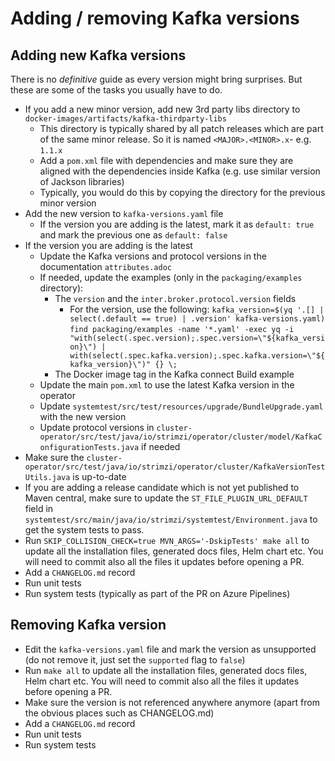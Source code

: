 # Adding / removing Kafka versions

## Adding new Kafka versions

There is no _definitive_ guide as every version might bring surprises.
But these are some of the tasks you usually have to do.

* If you add a new minor version, add new 3rd party libs directory to `docker-images/artifacts/kafka-thirdparty-libs`
  * This directory is typically shared by all patch releases which are part of the same minor release. So it is named `<MAJOR>.<MINOR>.x`- e.g. `1.1.x`
  * Add a `pom.xml` file with dependencies and make sure they are aligned with the dependencies inside Kafka (e.g. use similar version of Jackson libraries)
  * Typically, you would do this by copying the directory for the previous minor version
* Add the new version to `kafka-versions.yaml` file
  * If the version you are adding is the latest, mark it as `default: true` and mark the previous one as `default: false`
* If the version you are adding is the latest
  * Update the Kafka versions and protocol versions in the documentation `attributes.adoc`
  * If needed, update the examples (only in the `packaging/examples` directory):
    * The `version` and the `inter.broker.protocol.version` fields
      * For the version, use the following:
        `kafka_version=$(yq '.[] | select(.default == true) | .version' kafka-versions.yaml)`
        `find packaging/examples -name '*.yaml' -exec yq -i "with(select(.spec.version);.spec.version=\"${kafka_version}\") | with(select(.spec.kafka.version);.spec.kafka.version=\"${kafka_version}\")" {} \;`
    * The Docker image tag in the Kafka connect Build example
  * Update the main `pom.xml` to use the latest Kafka version in the operator
  * Update `systemtest/src/test/resources/upgrade/BundleUpgrade.yaml` with the new version
  * Update protocol versions in `cluster-operator/src/test/java/io/strimzi/operator/cluster/model/KafkaConfigurationTests.java` if needed
* Make sure the `cluster-operator/src/test/java/io/strimzi/operator/cluster/KafkaVersionTestUtils.java` is up-to-date
* If you are adding a release candidate which is not yet published to Maven central, make sure to update the `ST_FILE_PLUGIN_URL_DEFAULT` field in `systemtest/src/main/java/io/strimzi/systemtest/Environment.java` to get the system tests to pass.
* Run `SKIP_COLLISION_CHECK=true MVN_ARGS='-DskipTests' make all` to update all the installation files, generated docs files, Helm chart etc.
  You will need to commit also all the files it updates before opening a PR.
* Add a `CHANGELOG.md` record
* Run unit tests
* Run system tests (typically as part of the PR on Azure Pipelines)

## Removing Kafka version

* Edit the `kafka-versions.yaml` file and mark the version as unsupported (do not remove it, just set the `supported` flag to `false`)
* Run `make all` to update all the installation files, generated docs files, Helm chart etc.
  You will need to commit also all the files it updates before opening a PR.
* Make sure the version is not referenced anywhere anymore (apart from the obvious places such as CHANGELOG.md)
* Add a `CHANGELOG.md` record
* Run unit tests
* Run system tests